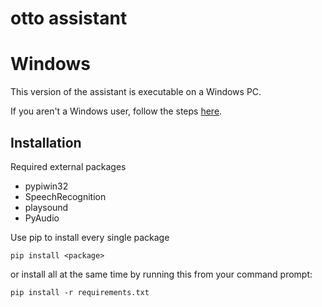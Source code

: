 # otto assistant

# Windows

This version of the assistant is executable on a Windows PC.

If you aren't a Windows user, follow the steps [here](https://github.com/matthiaaas/otto-assistant/blob/master/linux/README.md).

## Installation

Required external packages

- pypiwin32
- SpeechRecognition
- playsound
- PyAudio

Use pip to install every single package

```
pip install <package>
```

or install all at the same time by running this from your command prompt:

```
pip install -r requirements.txt
```
